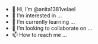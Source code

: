 - 👋 Hi, I’m @anita1381velaeI
- 👀 I’m interested in ...
- 🌱 I’m currently learning ...
- 💞️ I’m looking to collaborate on ...
- 📫 How to reach me ...

<!---
anita1381velaeI/anita1381velaeI is a ✨ special ✨ repository because its `README.md` (this file) appears on your GitHub profile.
You can click the Preview link to take a look at your changes.
--->
